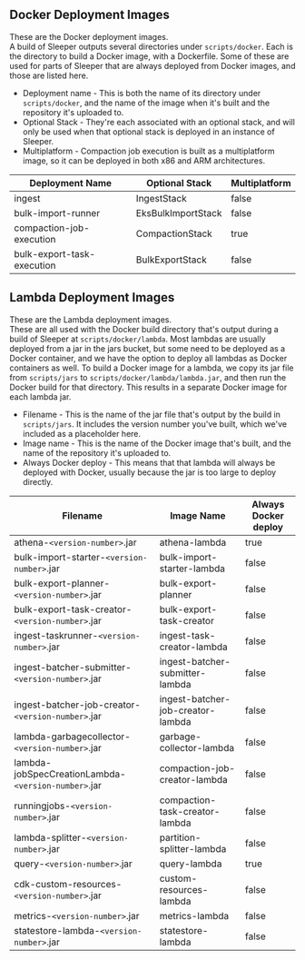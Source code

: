 ## Docker Deployment Images
These are the Docker deployment images.<br>
A build of Sleeper outputs several directories under `scripts/docker`. Each is the directory to build a Docker image, with a Dockerfile.
Some of these are used for parts of Sleeper that are always deployed from Docker images, and those are listed here.<br>
* Deployment name - This is both the name of its directory under `scripts/docker`, and the name of the image when it's built and the repository it's uploaded to.<br>
* Optional Stack - They're each associated with an optional stack, and will only be used when that optional stack is deployed in an instance of Sleeper.<br>
* Multiplatform - Compaction job execution is built as a multiplatform image, so it can be deployed in both x86 and ARM architectures.


| Deployment Name            | Optional Stack     | Multiplatform |
|----------------------------|--------------------|---------------|
| ingest                     | IngestStack        | false         |
| bulk-import-runner         | EksBulkImportStack | false         |
| compaction-job-execution   | CompactionStack    | true          |
| bulk-export-task-execution | BulkExportStack    | false         |

## Lambda Deployment Images
These are the Lambda deployment images.<br>
These are all used with the Docker build directory that's output during a build of Sleeper at `scripts/docker/lambda`.
Most lambdas are usually deployed from a jar in the jars bucket, but some need to be deployed as a Docker container, and we have the option to deploy all lambdas as Docker containers as well.
To build a Docker image for a lambda, we copy its jar file from `scripts/jars` to `scripts/docker/lambda/lambda.jar`, and then run the Docker build for that directory.
This results in a separate Docker image for each lambda jar.<br>
* Filename - This is the name of the jar file that's output by the build in `scripts/jars`.
It includes the version number you've built, which we've included as a placeholder here.<br>
* Image name - This is the name of the Docker image that's built, and the name of the repository it's uploaded to.<br>
* Always Docker deploy - This means that that lambda will always be deployed with Docker, usually because the jar is too large to deploy directly.


| Filename                                            | Image Name                        | Always Docker deploy |
|-----------------------------------------------------|-----------------------------------|----------------------|
| athena-`<version-number>`.jar                       | athena-lambda                     | true                 |
| bulk-import-starter-`<version-number>`.jar          | bulk-import-starter-lambda        | false                |
| bulk-export-planner-`<version-number>`.jar          | bulk-export-planner               | false                |
| bulk-export-task-creator-`<version-number>`.jar     | bulk-export-task-creator          | false                |
| ingest-taskrunner-`<version-number>`.jar            | ingest-task-creator-lambda        | false                |
| ingest-batcher-submitter-`<version-number>`.jar     | ingest-batcher-submitter-lambda   | false                |
| ingest-batcher-job-creator-`<version-number>`.jar   | ingest-batcher-job-creator-lambda | false                |
| lambda-garbagecollector-`<version-number>`.jar      | garbage-collector-lambda          | false                |
| lambda-jobSpecCreationLambda-`<version-number>`.jar | compaction-job-creator-lambda     | false                |
| runningjobs-`<version-number>`.jar                  | compaction-task-creator-lambda    | false                |
| lambda-splitter-`<version-number>`.jar              | partition-splitter-lambda         | false                |
| query-`<version-number>`.jar                        | query-lambda                      | true                 |
| cdk-custom-resources-`<version-number>`.jar         | custom-resources-lambda           | false                |
| metrics-`<version-number>`.jar                      | metrics-lambda                    | false                |
| statestore-lambda-`<version-number>`.jar            | statestore-lambda                 | false                |

